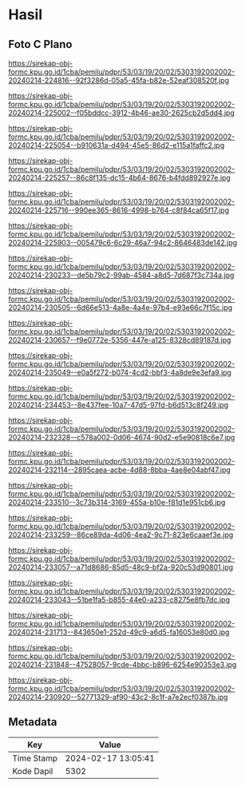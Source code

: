 # Hasil

## Foto C Plano

https://sirekap-obj-formc.kpu.go.id/1cba/pemilu/pdpr/53/03/19/20/02/5303192002002-20240214-224816--92f3286d-05a5-45fa-b82e-52eaf308520f.jpg

https://sirekap-obj-formc.kpu.go.id/1cba/pemilu/pdpr/53/03/19/20/02/5303192002002-20240214-225002--f05bddcc-3912-4b46-ae30-2625cb2d5dd4.jpg

https://sirekap-obj-formc.kpu.go.id/1cba/pemilu/pdpr/53/03/19/20/02/5303192002002-20240214-225054--b910631a-d494-45e5-86d2-e115a1faffc2.jpg

https://sirekap-obj-formc.kpu.go.id/1cba/pemilu/pdpr/53/03/19/20/02/5303192002002-20240214-225257--86c8f135-dc15-4b64-8676-b4fdd892927e.jpg

https://sirekap-obj-formc.kpu.go.id/1cba/pemilu/pdpr/53/03/19/20/02/5303192002002-20240214-225716--990ee365-8616-4998-b764-c8f84ca65f17.jpg

https://sirekap-obj-formc.kpu.go.id/1cba/pemilu/pdpr/53/03/19/20/02/5303192002002-20240214-225903--005479c6-6c29-46a7-94c2-8646483de142.jpg

https://sirekap-obj-formc.kpu.go.id/1cba/pemilu/pdpr/53/03/19/20/02/5303192002002-20240214-230233--de5b79c2-99ab-4584-a8d5-7d687f3c734a.jpg

https://sirekap-obj-formc.kpu.go.id/1cba/pemilu/pdpr/53/03/19/20/02/5303192002002-20240214-230505--6d66e513-4a8e-4a4e-97b4-e93e66c7f15c.jpg

https://sirekap-obj-formc.kpu.go.id/1cba/pemilu/pdpr/53/03/19/20/02/5303192002002-20240214-230657--f9e0772e-5356-447e-a125-8328cd89187d.jpg

https://sirekap-obj-formc.kpu.go.id/1cba/pemilu/pdpr/53/03/19/20/02/5303192002002-20240214-235049--e0a5f272-b074-4cd2-bbf3-4a8de9e3efa9.jpg

https://sirekap-obj-formc.kpu.go.id/1cba/pemilu/pdpr/53/03/19/20/02/5303192002002-20240214-234453--8e437fee-10a7-47d5-97fd-b6d513c8f249.jpg

https://sirekap-obj-formc.kpu.go.id/1cba/pemilu/pdpr/53/03/19/20/02/5303192002002-20240214-232328--c578a002-0d06-4674-90d2-e5e90818c6e7.jpg

https://sirekap-obj-formc.kpu.go.id/1cba/pemilu/pdpr/53/03/19/20/02/5303192002002-20240214-232114--2895caea-acbe-4d88-8bba-4ae8e04abf47.jpg

https://sirekap-obj-formc.kpu.go.id/1cba/pemilu/pdpr/53/03/19/20/02/5303192002002-20240214-233510--3c73b314-3169-455a-b10e-f81d1e951cb6.jpg

https://sirekap-obj-formc.kpu.go.id/1cba/pemilu/pdpr/53/03/19/20/02/5303192002002-20240214-233259--86ce89da-4d06-4ea2-9c71-823e6caaef3e.jpg

https://sirekap-obj-formc.kpu.go.id/1cba/pemilu/pdpr/53/03/19/20/02/5303192002002-20240214-233057--a71d8686-85d5-48c9-bf2a-920c53d90801.jpg

https://sirekap-obj-formc.kpu.go.id/1cba/pemilu/pdpr/53/03/19/20/02/5303192002002-20240214-233043--51be1fa5-b855-44e0-a233-c8275e8fb7dc.jpg

https://sirekap-obj-formc.kpu.go.id/1cba/pemilu/pdpr/53/03/19/20/02/5303192002002-20240214-231713--843650e1-252d-49c9-a6d5-fa16053e80d0.jpg

https://sirekap-obj-formc.kpu.go.id/1cba/pemilu/pdpr/53/03/19/20/02/5303192002002-20240214-231848--47528057-9cde-4bbc-b896-6254e90353e3.jpg

https://sirekap-obj-formc.kpu.go.id/1cba/pemilu/pdpr/53/03/19/20/02/5303192002002-20240214-230920--52771329-af90-43c2-8c1f-a7e2ecf0387b.jpg


## Metadata

| Key        | Value               |
| ---------- | ------------------- |
| Time Stamp | 2024-02-17 13:05:41 |
| Kode Dapil | 5302                |




